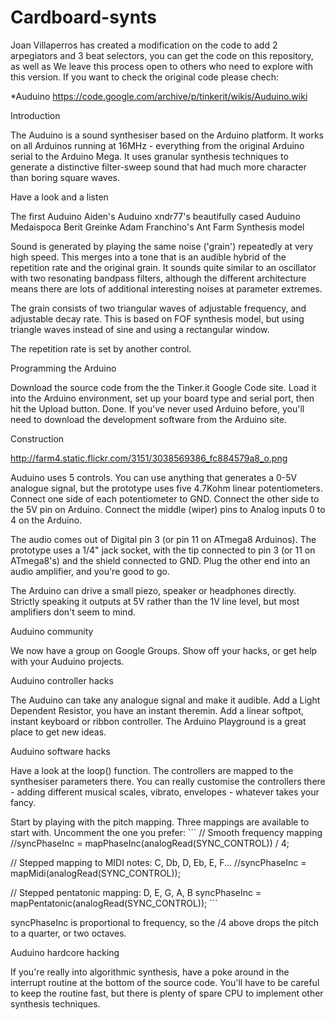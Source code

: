 # Cardboard-synts

Joan Villaperros has created a modification on the code to add 2 arpegiators and 3 beat selectors, you can get the code on this repository, as well as We leave this process open to others who need to explore with this version. If you want to check the original code please chech:

*Auduino 
https://code.google.com/archive/p/tinkerit/wikis/Auduino.wiki

Introduction

The Auduino is a sound synthesiser based on the Arduino platform. It works on all Arduinos running at 16MHz - everything from the original Arduino serial to the Arduino Mega. It uses granular synthesis techniques to generate a distinctive filter-sweep sound that had much more character than boring square waves.

Have a look and a listen

The first Auduino
Aiden's Auduino
xndr77's beautifully cased Auduino
Medaispoca
Berit Greinke
Adam Franchino's Ant Farm
Synthesis model

Sound is generated by playing the same noise ('grain') repeatedly at very high speed. This merges into a tone that is an audible hybrid of the repetition rate and the original grain. It sounds quite similar to an oscillator with two resonating bandpass filters, although the different architecture means there are lots of additional interesting noises at parameter extremes.

The grain consists of two triangular waves of adjustable frequency, and adjustable decay rate. This is based on FOF synthesis model, but using triangle waves instead of sine and using a rectangular window.

The repetition rate is set by another control.

Programming the Arduino

Download the source code from the the Tinker.it Google Code site. Load it into the Arduino environment, set up your board type and serial port, then hit the Upload button. Done. If you've never used Arduino before, you'll need to download the development software from the Arduino site.

Construction

http://farm4.static.flickr.com/3151/3038569386_fc884579a8_o.png

Auduino uses 5 controls. You can use anything that generates a 0-5V analogue signal, but the prototype uses five 4.7Kohm linear potentiometers. Connect one side of each potentiometer to GND. Connect the other side to the 5V pin on Arduino. Connect the middle (wiper) pins to Analog inputs 0 to 4 on the Arduino.

The audio comes out of Digital pin 3 (or pin 11 on ATmega8 Arduinos). The prototype uses a 1/4" jack socket, with the tip connected to pin 3 (or 11 on ATmega8's) and the shield connected to GND. Plug the other end into an audio amplifier, and you're good to go.

The Arduino can drive a small piezo, speaker or headphones directly. Strictly speaking it outputs at 5V rather than the 1V line level, but most amplifiers don't seem to mind.

Auduino community

We now have a group on Google Groups. Show off your hacks, or get help with your Auduino projects.

Auduino controller hacks

The Auduino can take any analogue signal and make it audible. Add a Light Dependent Resistor, you have an instant theremin. Add a linear softpot, instant keyboard or ribbon controller. The Arduino Playground is a great place to get new ideas.

Auduino software hacks

Have a look at the loop() function. The controllers are mapped to the synthesiser parameters there. You can really customise the controllers there - adding different musical scales, vibrato, envelopes - whatever takes your fancy.

Start by playing with the pitch mapping. Three mappings are available to start with. Uncomment the one you prefer: ``` // Smooth frequency mapping //syncPhaseInc = mapPhaseInc(analogRead(SYNC_CONTROL)) / 4;

// Stepped mapping to MIDI notes: C, Db, D, Eb, E, F... //syncPhaseInc = mapMidi(analogRead(SYNC_CONTROL));

// Stepped pentatonic mapping: D, E, G, A, B syncPhaseInc = mapPentatonic(analogRead(SYNC_CONTROL)); ```

syncPhaseInc is proportional to frequency, so the /4 above drops the pitch to a quarter, or two octaves.

Auduino hardcore hacking

If you're really into algorithmic synthesis, have a poke around in the interrupt routine at the bottom of the source code. You'll have to be careful to keep the routine fast, but there is plenty of spare CPU to implement other synthesis techniques.
